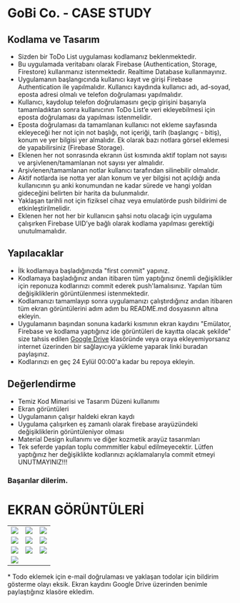 # GoBi Co. - CASE STUDY

## Kodlama ve Tasarım
* Sizden bir ToDo List uygulaması kodlamanız beklenmektedir.
* Bu uygulamada veritabanı olarak Firebase (Authentication, Storage, Firestore) kullanmanız istenmektedir. Realtime Database kullanmayınız.
* Uygulamanın başlangıcında kullanıcı kayıt ve girişi Firebase Authentication ile yapılmalıdır. Kullanıcı kaydında kullanıcı adı, ad-soyad, eposta adresi olmalı ve telefon doğrulaması yapılmalıdır.
* Kullanıcı, kaydolup telefon doğrulamasını geçip girişini başarıyla tamamladıktan sonra kullanıcının ToDo List’e veri ekleyebilmesi için eposta doğrulaması da yapılması istenmelidir.
* Eposta doğrulaması da tamamlanan kullanıcı not ekleme sayfasında ekleyeceği her not için not başlığı, not içeriği, tarih (başlangıç - bitiş), konum ve yer bilgisi yer almalıdır. Ek olarak bazı notlara görsel eklemesi de yapabilirsiniz (Firebase Storage).
* Eklenen her not sonrasında ekranın üst kısmında aktif toplam not sayısı ve arşivlenen/tamamlanan not sayısı yer almalıdır.
* Arşivlenen/tamamlanan notlar kullanıcı tarafından silinebilir olmalıdır.
* Aktif notlarda ise notta yer alan konum ve yer bilgisi not açıldığı anda kullanıcının şu anki konumundan ne kadar sürede ve hangi yoldan gideceğini belirten bir harita da bulunmalıdır.
* Yaklaşan tarihli not için fiziksel cihaz veya emulatörde push bildirimi de etkinleştirilmelidir.
* Eklenen her not her bir kullanıcın şahsi notu olacağı için uygulama çalışırken Firebase UID’ye bağlı olarak kodlama yapılması gerektiği unutulmamalıdır.

## Yapılacaklar
* İlk kodlamaya başladığınızda "first commit" yapınız.
* Kodlamaya başladığınız andan itibaren tüm yaptığınız önemli değişiklikler için reponuza kodlarınızı commit ederek push'lamalısınız. Yapılan tüm değişikliklerin görüntülenmesi istenmektedir. 
* Kodlamanızı tamamlayıp sonra uygulamanızı çalıştırdığınız andan itibaren tüm ekran görüntülerini adım adım bu README.md dosyasının altına ekleyin. 
* Uygulamanın başından sonuna kadarki kısmının ekran kaydını "Emülator, Firebase ve kodlama yaptığınız ide görüntüleri de kayıtta olacak şekilde" size tahsis edilen [Google Drive](https://drive.google.com/drive/folders/1AzFyO3QFLhdHFoG9Xh0xq-9plTXvGjZ7?usp=drive_link) klasöründe veya oraya ekleyemiyorsanız internet üzerinden bir sağlayıcıya yükleme yaparak linki buradan paylaşınız.
* Kodlarınızı en geç 24 Eylül 00:00'a kadar bu repoya ekleyin.

## Değerlendirme
* Temiz Kod Mimarisi ve Tasarım Düzeni kullanımı
* Ekran görüntüleri
* Uygulamanın çalışır haldeki ekran kaydı
* Uygulama çalışırken eş zamanlı olarak firebase arayüzündeki değişikliklerin görüntüleniyor olması
* Material Design kullanımı ve diğer kozmetik arayüz tasarımları
* Tek seferde yapılan toplu commmitler kabul edilmeyecektir. Lütfen yaptığınız her değişiklikte kodlarınızı açıklamalarıyla commit etmeyi UNUTMAYINIZ!!!

### Başarılar dilerim.

# EKRAN GÖRÜNTÜLERİ

<table>
  <tr>
    <td><img src="https://github.com/ygtsmt/images/assets/107814778/1fe6038e-0d68-4a0a-a1bd-6589c70be8a0" ></td>
    <td><img src="https://github.com/ygtsmt/images/assets/107814778/5f85b4cb-3082-490f-89cb-60bcf0ed93d4" ></td>
    <td><img src="https://github.com/ygtsmt/images/assets/107814778/1a8d64b1-93bb-4f44-9500-018832dfe8ba" ></td>
  </tr>
  <tr>
    <td><img src="https://github.com/ygtsmt/images/assets/107814778/6a95d8c2-b56c-44e0-84a7-fd89b3285727" ></td>
    <td><img src="https://github.com/ygtsmt/images/assets/107814778/4f0972bc-18dd-4428-9f20-a32e367525cb" ></td>
    <td><img src="https://github.com/ygtsmt/images/assets/107814778/366b4534-78fe-4496-8115-0013f28490ea" ></td>
  </tr>
  <tr>
    <td><img src="https://github.com/ygtsmt/images/assets/107814778/a6fdeeec-128f-468c-9446-4e1e9540b2d5" ></td>
    <td><img src="https://github.com/ygtsmt/images/assets/107814778/300f2b37-cd64-4fb4-aeec-c111a2a667bc" ></td>
    <td><img src="https://github.com/ygtsmt/images/assets/107814778/ae3881fa-4177-442c-af37-fd5e9ff9f0ae" ></td>
  </tr>
  <tr>
    <td><img src="https://github.com/ygtsmt/images/assets/107814778/d722db5a-800d-4a81-926c-c6a935a7d7bc" ></td>
  </tr>
  
</table>
* Todo eklemek için e-mail doğrulaması ve yaklaşan todolar için bildirim gösterme olayı eksik. Ekran kaydını Google Drive üzerinden benimle paylaştığınız klasöre ekledim.